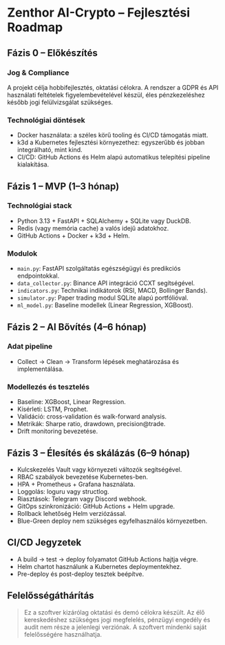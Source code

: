 # Zenthor AI-Crypto – Fejlesztési Roadmap

## Fázis 0 – Előkészítés

### Jog & Compliance
A projekt célja hobbifejlesztés, oktatási célokra. A rendszer a GDPR és API használati feltételek figyelembevételével készül, éles pénzkezeléshez később jogi felülvizsgálat szükséges.

### Technológiai döntések

- Docker használata: a széles körű tooling és CI/CD támogatás miatt.
- k3d a Kubernetes fejlesztési környezethez: egyszerűbb és jobban integrálható, mint kind.
- CI/CD: GitHub Actions és Helm alapú automatikus telepítési pipeline kialakítása.

## Fázis 1 – MVP (1–3 hónap)

### Technológiai stack

- Python 3.13 + FastAPI + SQLAlchemy + SQLite vagy DuckDB.
- Redis (vagy memória cache) a valós idejű adatokhoz.
- GitHub Actions + Docker + k3d + Helm.

### Modulok

- `main.py`: FastAPI szolgáltatás egészségügyi és predikciós endpointokkal.
- `data_collector.py`: Binance API integráció CCXT segítségével.
- `indicators.py`: Technikai indikátorok (RSI, MACD, Bollinger Bands).
- `simulator.py`: Paper trading modul SQLite alapú portfólióval.
- `ml_model.py`: Baseline modellek (Linear Regression, XGBoost).

## Fázis 2 – AI Bővítés (4–6 hónap)

### Adat pipeline
- Collect → Clean → Transform lépések meghatározása és implementálása.

### Modellezés és tesztelés
- Baseline: XGBoost, Linear Regression.
- Kísérleti: LSTM, Prophet.
- Validáció: cross-validation és walk-forward analysis.
- Metrikák: Sharpe ratio, drawdown, precision@trade.
- Drift monitoring bevezetése.

## Fázis 3 – Élesítés és skálázás (6–9 hónap)

- Kulcskezelés Vault vagy környezeti változók segítségével.
- RBAC szabályok bevezetése Kubernetes-ben.
- HPA + Prometheus + Grafana használata.
- Loggolás: loguru vagy structlog.
- Riasztások: Telegram vagy Discord webhook.
- GitOps szinkronizáció: GitHub Actions + Helm upgrade.
- Rollback lehetőség Helm verziózással.
- Blue-Green deploy nem szükséges egyfelhasználós környezetben.

## CI/CD Jegyzetek

- A build → test → deploy folyamatot GitHub Actions hajtja végre.
- Helm chartot használunk a Kubernetes deploymentekhez.
- Pre-deploy és post-deploy tesztek beépítve.

## Felelősségáthárítás

> Ez a szoftver kizárólag oktatási és demó célokra készült. Az élő kereskedéshez szükséges jogi megfelelés, pénzügyi engedély és audit nem része a jelenlegi verziónak. A szoftvert mindenki saját felelősségére használhatja.
